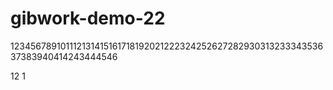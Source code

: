 # gibwork-demo-22
12345678910111213141516171819202122232425262728293031323334353637383940414243444546

12
1
